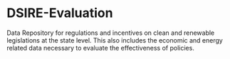 # DSIRE-Evaluation
Data Repository for regulations and incentives on clean and renewable legislations at the state level. This also includes the economic and energy related data necessary to evaluate the effectiveness of policies.
